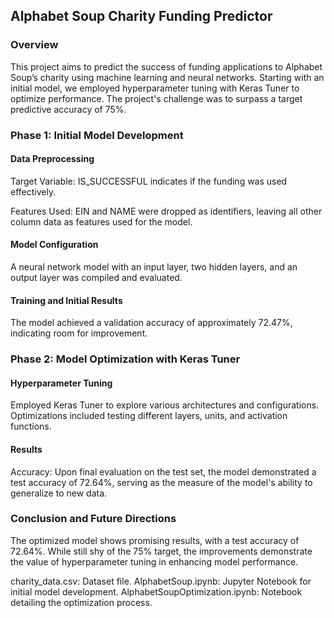 ## Alphabet Soup Charity Funding Predictor

### Overview

This project aims to predict the success of funding applications to Alphabet Soup’s charity using machine learning and neural networks. Starting with an initial model, we employed hyperparameter tuning with Keras Tuner to optimize performance. The project's challenge was to surpass a target predictive accuracy of 75%.

### Phase 1: Initial Model Development

#### Data Preprocessing
Target Variable: IS_SUCCESSFUL indicates if the funding was used effectively.

Features Used: EIN and NAME were dropped as identifiers, leaving all other column data as features used for the model.

#### Model Configuration
A neural network model with an input layer, two hidden layers, and an output layer was compiled and evaluated.

#### Training and Initial Results
The model achieved a validation accuracy of approximately 72.47%, indicating room for improvement.


### Phase 2: Model Optimization with Keras Tuner

#### Hyperparameter Tuning
Employed Keras Tuner to explore various architectures and configurations. Optimizations included testing different layers, units, and activation functions.

#### Results
Accuracy: Upon final evaluation on the test set, the model demonstrated a test accuracy of 72.64%, serving as the measure of the model's ability to generalize to new data.

### Conclusion and Future Directions

The optimized model shows promising results, with a test accuracy of 72.64%. While still shy of the 75% target, the improvements demonstrate the value of hyperparameter tuning in enhancing model performance.


charity_data.csv: Dataset file.
AlphabetSoup.ipynb: Jupyter Notebook for initial model development.
AlphabetSoupOptimization.ipynb: Notebook detailing the optimization process.
